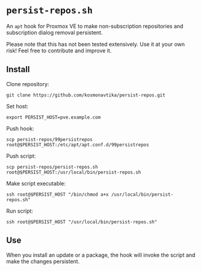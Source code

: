 # `persist-repos.sh`

An `apt` hook for Proxmox VE to make non-subscription repositories and subscription dialog removal persistent.

Please note that this has not been tested extensively. Use it at your own risk! Feel free to contribute and improve it.

## Install

Clone repository:

```
git clone https://github.com/kosmonavtika/persist-repos.git
```

Set host: 

```
export PERSIST_HOST=pve.example.com
```

Push hook:

```
scp persist-repos/99persistrepos root@$PERSIST_HOST:/etc/apt/apt.conf.d/99persistrepos
```

Push script:

```
scp persist-repos/persist-repos.sh root@$PERSIST_HOST:/usr/local/bin/persist-repos.sh
```

Make script executable:

```
ssh root@$PERSIST_HOST "/bin/chmod a+x /usr/local/bin/persist-repos.sh"
```

Run script:

```
ssh root@$PERSIST_HOST "/usr/local/bin/persist-repos.sh"
```

## Use

When you install an update or a package, the hook will invoke the script and make the changes persistent.
